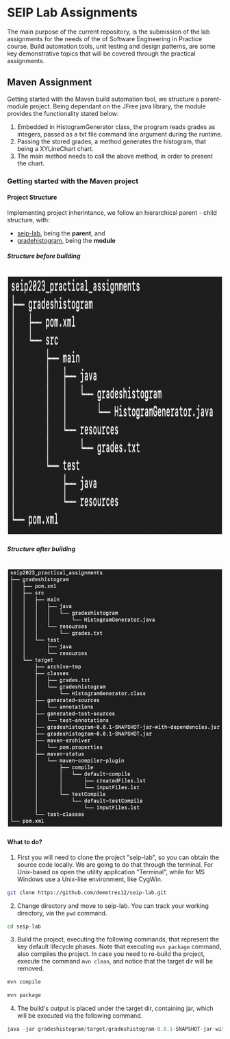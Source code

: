 # SEIP Lab Assignments

The main purpose of the current repository, is the submission of the lab
assignments for the needs of the of Software Engineering in Practice course. 
Build automation tools, unit testing and design patterns, are some key 
demonstrative topics that will be covered through the practical assignments.

## Maven Assignment

Getting started with the Maven build automation tool, we structure a parent-module project.
Being dependant on the JFree java library, the module provides the functionality stated below:

1. Embedded in HistogramGenerator class, the program reads grades as integers, passed as a txt file command line argument during the runtime.
2. Passing the stored grades, a method generates the histogram, that being a XYLineChart chart.
3. The main method needs to call the above method, in order to present the chart.


### Getting started with the Maven project

#### Project Structure

Implementing project inherintance, we follow an hierarchical parent - child structure, with:

- [seip-lab](https://www.github.com/demetres12/seip-lab), being the **parent**, and
- [gradehistogram](https://www.github.com/demetres12/seip-lab/gradeshistogram), being the **module**

##### Structure before building
<h1 align="center">
	<img height="600"  width="500" src="media/tree-before-build.png" alt="">
</h1>

##### Structure after building

<h1 align="center">
	<img height="600"  width="500" src="media/tree-after-build.png" alt="">
</h1>


#### What to do?

1. First you will need to clone the project "seip-lab", so you can obtain the source code locally. We are going to do that through the terminal. For Unix-based os open the utility application "Terminal", while for MS Windows use a Unix-like environment, like CygWin.

```bash
git clone https://github.com/demetres12/seip-lab.git
```

2. Change directory and move to seip-lab. You can track your working directory, via the `pwd` command.

```bash
cd seip-lab
```

3. Build the project, executing the following commands, that represent the key default lifecycle phases. Note that executing `mvn package` command, also compiles the project. In case you need to re-build the project, execute the command `mvn clean`, and notice that the target dir will be removed.

```bash
mvn compile
```
```bash
mvn package
```

4. The build's output is placed under the target dir, containing jar, which will be executed via the following command.

```java
java -jar gradeshistogram/target/gradeshistogram-0.0.1-SNAPSHOT-jar-with-dependencies.jar gradeshistogram/src/main/resources/grades.txt
```





